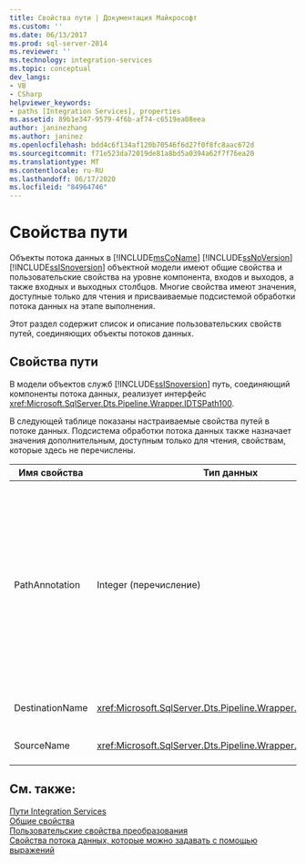 ```yaml
---
title: Свойства пути | Документация Майкрософт
ms.custom: ''
ms.date: 06/13/2017
ms.prod: sql-server-2014
ms.reviewer: ''
ms.technology: integration-services
ms.topic: conceptual
dev_langs:
- VB
- CSharp
helpviewer_keywords:
- paths [Integration Services], properties
ms.assetid: 89b1e347-9579-4f6b-af74-c6519ea08eea
author: janinezhang
ms.author: janinez
ms.openlocfilehash: bdd4c6f134af120b70546f6d27f0f8fc8aac672d
ms.sourcegitcommit: f71e523da72019de81a8bd5a0394a62f7f76ea20
ms.translationtype: MT
ms.contentlocale: ru-RU
ms.lasthandoff: 06/17/2020
ms.locfileid: "84964746"
---
```

# <a name="path-properties"></a>Свойства пути
  Объекты потока данных в [!INCLUDE[msCoName](../includes/msconame-md.md)] [!INCLUDE[ssNoVersion](../includes/ssnoversion-md.md)] [!INCLUDE[ssISnoversion](../includes/ssisnoversion-md.md)] объектной модели имеют общие свойства и пользовательские свойства на уровне компонента, входов и выходов, а также входных и выходных столбцов. Многие свойства имеют значения, доступные только для чтения и присваиваемые подсистемой обработки потока данных на этапе выполнения.  
  
 Этот раздел содержит список и описание пользовательских свойств путей, соединяющих объекты потоков данных.  
  
## <a name="path-properties"></a>Свойства пути  
 В модели объектов служб [!INCLUDE[ssISnoversion](../includes/ssisnoversion-md.md)] путь, соединяющий компоненты потока данных, реализует интерфейс <xref:Microsoft.SqlServer.Dts.Pipeline.Wrapper.IDTSPath100>.  
  
 В следующей таблице показаны настраиваемые свойства путей в потоке данных. Подсистема обработки потока данных также назначает значения дополнительным, доступным только для чтения, свойствам, которые здесь не перечислены.  
  
|Имя свойства|Тип данных|Описание|  
|-------------------|---------------|-----------------|  
|PathAnnotation|Integer (перечисление)|Значение показывает, следует ли отображать описание рядом с путем в области конструктора. Допустимые значения — `AsNeeded`, `SourceName`, `PathName` и `Never`. Значение по умолчанию — `AsNeeded`.|  
|DestinationName|<xref:Microsoft.SqlServer.Dts.Pipeline.Wrapper.IDTSInput100>|Вход, связанный с путем.|  
|SourceName|<xref:Microsoft.SqlServer.Dts.Pipeline.Wrapper.IDTSOutput100>|Выход, связанный с путем.|  
  
## <a name="see-also"></a>См. также:  
 [Пути Integration Services](data-flow/integration-services-paths.md)   
 [Общие свойства](../../2014/integration-services/common-properties.md)   
 [Пользовательские свойства преобразования](data-flow/transformations/transformation-custom-properties.md)   
 [Свойства потока данных, которые можно задавать с помощью выражений](../../2014/integration-services/data-flow-properties-that-can-be-set-by-using-expressions.md)  
  
  
